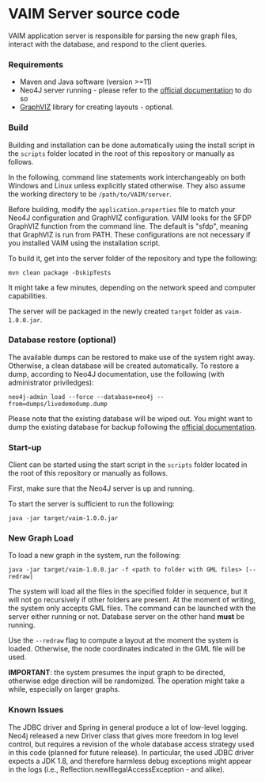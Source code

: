 # VAIM Server source code

VAIM application server is responsible for parsing the new graph files, interact with the database, and respond to the client queries.

### Requirements

* Maven and Java software (version >=11) 
* Neo4J server running - please refer to the [official documentation](https://neo4j.com/docs/operations-manual/current/installation/) to do so
* [GraphVIZ](https://graphviz.org/) library for creating layouts - optional.

### Build

Building and installation can be done automatically using the install script in the ```scripts``` folder located in the root of this repository or manually as follows.

In the following, command line statements work interchangeably on both Windows and Linux unless explicitly stated otherwise. They also assume the working directory to be ```/path/to/VAIM/server```.

Before building, modify the ```application.properties``` file to match your Neo4J configuration and GraphVIZ configuration. VAIM looks for the SFDP GraphVIZ function from the command line. The default is "sfdp", meaning that GraphVIZ is run from PATH.  These configurations are not necessary if you installed VAIM using the installation script.

To build it, get into the server folder of the repository and type the following:

```
mvn clean package -DskipTests
```

It might take a few minutes, depending on the network speed and computer capabilities.

The server will be packaged in the newly created ```target``` folder as ```vaim-1.0.0.jar```. 

### Database restore (optional)

The available dumps can be restored to make use of the system right away. Otherwise, a clean database will be created automatically. To restore a dump, according to Neo4J documentation, use the following (with administrator priviledges):

```neo4j-admin load --force --database=neo4j --from=dumps/livedemodump.dump```

Please note that the existing database will be wiped out. You might want to dump the existing database for backup following the [official documentation](https://neo4j.com/docs/operations-manual/current/backup-restore/offline-backup/).

### Start-up

Client can be started using the start script in the ```scripts``` folder located in the root of this repository or manually as follows.

First, make sure that the Neo4J server is up and running.

To start the server is sufficient to run the following:

```
java -jar target/vaim-1.0.0.jar
```

### New Graph Load

To load a new graph in the system, run the following:

```
java -jar target/vaim-1.0.0.jar -f <path to folder with GML files> [--redraw]
```

The system will load all the files in the specified folder in sequence, but it will not go recursively if other folders are present. At the moment of writing, the system only accepts GML files. The command can be launched with the server either running or not. Database server on the other hand **must** be running.

Use the ```--redraw``` flag to compute a layout at the moment the system is loaded. Otherwise, the node coordinates indicated in the GML file will be used. 

**IMPORTANT**: the system presumes the input graph to be directed, otherwise edge direction will be randomized. The operation might take a while, especially on larger graphs.

### Known Issues

The JDBC driver and Spring in general produce a lot of low-level logging. Neo4j released a new Driver class that gives more freedom in log level control, but requires a revision of the whole database access strategy used in this code (planned for future release). In particular, the used JDBC driver expects a JDK 1.8, and therefore harmless debug exceptions might appear in the logs (i.e., Reflection.newIllegalAccessException - and alike).

